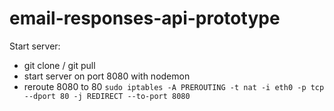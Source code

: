 # email-responses-api-prototype

Start server:

- git clone / git pull
- start server on port 8080 with nodemon
- reroute 8080 to 80 `sudo iptables -A PREROUTING -t nat -i eth0 -p tcp --dport 80 -j REDIRECT --to-port 8080`